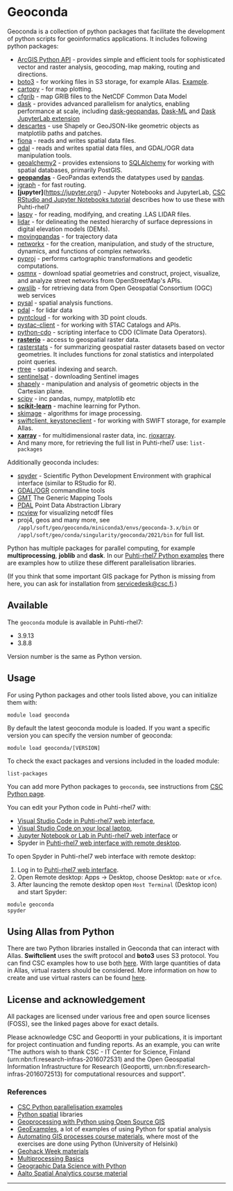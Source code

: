# Geoconda

Geoconda is a collection of python packages that facilitate the
development of python scripts for geoinformatics applications. It
includes following python packages:

-   [ArcGIS Python API](https://developers.arcgis.com/python/) - provides simple and efficient tools for sophisticated vector and raster analysis, geocoding, map making, routing and directions. 
-   [boto3](https://boto3.readthedocs.io) - for working files in S3 storage, for example Allas. [Example](https://github.com/csc-training/geocomputing/blob/master/python/allas/working_with_allas_from_Python_S3.py).
-   [cartopy] - for map plotting.
-   [cfgrib](https://pypi.org/project/cfgrib/) - map GRIB files to the NetCDF Common Data Model
-   [dask](https://dask.org/) - provides advanced parallelism for analytics, enabling performance at scale, including [dask-geopandas](https://dask-geopandas.readthedocs.io/), [Dask-ML](https://ml.dask.org/) and [Dask JupyterLab extension](https://github.com/dask/dask-labextension)
-   [descartes] - use Shapely or GeoJSON-like geometric objects as matplotlib paths and patches.
-   [fiona] - reads and writes spatial data files.
-   [gdal] - reads and writes spatial data files, and GDAL/OGR data manipulation tools.
-   [geoalchemy2]  - provides extensions to [SQLAlchemy] for working with spatial databases, primarily PostGIS.
-   **[geopandas]** - GeoPandas extends the datatypes used by [pandas].
-   [igraph](https://igraph.org/python/) - for fast routing.
-   **[jupyter]**(https://jupyter.org/) - Jupyter Notebooks and JupyterLab, [CSC RStudio and Jupyter Notebooks tutorial](../support/tutorials/rstudio-or-jupyter-notebooks.md) describes how to use these with Puhti-rhel7
-   [laspy](https://pythonhosted.org/laspy/) - for reading, modifying, and creating .LAS LIDAR files. 
-   [lidar](https://lidar.gishub.org/) - for delineating the nested hierarchy of surface depressions in digital elevation models (DEMs).
-   [movingpandas](http://movingpandas.org) - for trajectory data
-   [networkx] - for the creation, manipulation, and study of the structure, dynamics, and functions of complex networks.
-   [pyproj] - performs cartographic transformations and geodetic computations.
-   [osmnx] - download spatial geometries and construct, project, visualize, and analyze street networks from
    OpenStreetMap's APIs.
-   [owslib](https://geopython.github.io/OWSLib/index.html) -  for retrieving data from Open Geospatial Consortium (OGC) web services
-   [pysal] - spatial analysis functions.    
-   [pdal](https://pdal.io/) - for lidar data
-   [pyntcloud](https://pyntcloud.readthedocs.io/) - for working with 3D point clouds.
-   [pystac-client](https://pystac-client.readthedocs.io/) -  for working with STAC Catalogs and APIs.
-   [python-cdo](https://pypi.org/project/cdo/) - scripting interface to CDO (Climate Data Operators).
-   **[rasterio]** - access to geospatial raster data.
-   [rasterstats] - for summarizing geospatial raster datasets based on
    vector geometries. It includes functions for zonal statistics and
    interpolated point queries.
-   [rtree] - spatial indexing and search.
-   [sentinelsat] - downloading Sentinel images
-   [shapely] - manipulation and analysis of geometric objects in the Cartesian plane.
-   [scipy](https://www.scipy.org/) - inc pandas, numpy, matplotlib etc
-   **[scikit-learn]** - machine learning for Python.
-   [skimage] -  algorithms for image processing.
-   [swiftclient, keystoneclient](https://docs.openstack.org/python-swiftclient/latest/) - for working with SWIFT storage, for example Allas.
-   **[xarray](http://xarray.pydata.org)** - for multidimensional raster data, inc. [rioxarray](https://corteva.github.io/rioxarray). 
-   And many more, for retrieving the full list in Puhti-rhel7 use:
    `list-packages`
    
Additionally geoconda includes:

-   [spyder] - Scientific Python Development Environment with graphical interface (similar to RStudio for R). 
-   [GDAL/OGR](../apps/gdal.md) commandline tools 
-   [GMT] The Generic Mapping Tools 
-   [PDAL] Point Data Abstraction Library
-   [ncview](http://cirrus.ucsd.edu/~pierce/software/ncview/quick_intro.html) for visualizing netcdf files
-   proj4, geos and many more, see `/appl/soft/geo/geoconda/miniconda3/envs/geoconda-3.x/bin` or `/appl/soft/geo/conda/singularity/geoconda/2021/bin` for full
    list.
   
Python has multiple packages for parallel computing, for example
**multiprocessing**, **joblib** and **dask**. In our [Puhti-rhel7 Python examples](https://github.com/csc-training/geocomputing/tree/master/python/puhti) there are examples how to utilize these different parallelisation libraries.

(If you think that some important GIS package for Python is missing from here, you can ask for installation from servicedesk@csc.fi.)


## Available

The `geoconda` module is available in Puhti-rhel7:

* 3.9.13
* 3.8.8 

Version number is the same as Python version.

## Usage

For using Python packages and other tools listed above, you can initialize them with:

`module load geoconda`

By default the latest geoconda module is loaded. If you want a specific version you can specify the version number of geoconda:

`module load geoconda/[VERSION]`

To check the exact packages and versions included in the loaded module:

`list-packages`
 
You can add more Python packages to `geoconda`, see instructions from [CSC Python page](python.md#installing-python-packages-to-existing-modules).

You can edit your Python code in Puhti-rhel7 with:

* [Visual Studio Code in Puhti-rhel7 web interface](../computing/webinterface/vscode.md), 
* [Visual Studio Code on your local laptop](../support/tutorials/remote-dev.md),
* [Jupyter Notebook or Lab in Puhti-rhel7 web interface](../computing/webinterface/jupyter.md) or 
* Spyder in [Puhti-rhel7 web interface with remote desktop](../computing/webinterface/desktop.md).

To open Spyder in Puhti-rhel7 web interface with remote desktop:

1. Log in to [Puhti-rhel7 web interface](https://puhti.csc.fi).
2. Open Remote desktop: Apps -> Desktop, choose Desktop: `mate` or `xfce`. 
3. After launcing the remote desktop open `Host Terminal` (Desktop icon) and start Spyder:

```
module geoconda
spyder
```

## Using Allas from Python

There are two Python libraries installed in Geoconda that can interact with Allas. __Swiftclient__ uses the swift protocol and __boto3__ uses S3 protocol. You can find CSC examples how to use both [here](https://github.com/csc-training/geocomputing/tree/master/python/allas). With large quantities of data in Allas, virtual rasters should be considered. More information on how to create and use virtual rasters can be found [here](https://research.csc.fi/virtual_rasters).

## License and acknowledgement

All packages are licensed under various free and open source licenses (FOSS), see the linked pages above for exact details.

Please acknowledge CSC and Geoportti in your publications, it is important for project continuation and funding reports.
As an example, you can write "The authors wish to thank CSC - IT Center for Science, Finland (urn:nbn:fi:research-infras-2016072531) and the Open Geospatial Information Infrastructure for Research (Geoportti, urn:nbn:fi:research-infras-2016072513) for computational resources and support".

### References

-   [CSC Python parallelisation examples]
-   [Python spatial] libraries
-   [Geoprocessing with Python using Open Source GIS]
-   [GeoExamples], a lot of examples of using Python for spatial analysis
-   [Automating GIS processes course materials], where most of the exercises are done using Python (University of Helsinki)
-   [Geohack Week materials]
-   [Multiprocessing Basics]
-   [Geographic Data Science with Python]
-   [Aalto Spatial Analytics course material]

------------------------------------------------------------------------


  [Conda]: https://conda.io/docs/
  [cartopy]: http://scitools.org.uk/cartopy/
  [descartes]: https://pypi.python.org/pypi/descartes
  [fiona]: https://pypi.python.org/pypi/Fiona
  [gdal]: https://pypi.python.org/pypi/GDAL
  [geoalchemy2]: https://geoalchemy-2.readthedocs.io/en/latest/
  [GMT]: https://www.generic-mapping-tools.org/
  [SQLAlchemy]: http://sqlalchemy.org 
  [geopandas]: http://geopandas.org/
  [pandas]: http://pandas.pydata.org 
  [networkx]: https://networkx.github.io/
  [pyproj]: https://pypi.python.org/pypi/pyproj?
  [pysal]: https://pysal.org/
  [osmnx]: https://osmnx.readthedocs.io/en/stable/index.html
  [rasterio]: https://rasterio.readthedocs.io/en/latest/
  [rasterstats]: http://pythonhosted.org/rasterstats/
  [rtree]: http://toblerity.org/rtree/
  [shapely]: https://pypi.python.org/pypi/Shapely
  [skimage]: http://scikit-image.org/
  [scikit-learn]: https://scikit-learn.org/stable/
  [pdal]: https://github.com/PDAL/python
  [snappy]: https://senbox.atlassian.net/wiki/spaces/SNAP/pages/19300362/How+to+use+the+SNAP+API+from+Python
  [SNAP]: snap.md
  [spyder]: https://docs.spyder-ide.org/
  [Conda environments]: https://conda.io/docs/user-guide/tasks/manage-environments.html#
  [Bioconda]: bioconda.md
  [Python spatial]: https://github.com/SpatialPython/spatial_python/blob/master/packages.md
  [Geoprocessing with Python using Open Source GIS]: http://www.gis.usu.edu/%7Echrisg/python/2009/
  [GeoExamples]: https://geoexamples.com/
  [Automating GIS processes course materials]: https://automating-gis-processes.github.io
  [Geohack Week materials]: https://geohackweek.github.io/schedule.html
  [Multiprocessing Basics]: https://pymotw.com/2/multiprocessing/basics.html
  [sentinelsat]: https://sentinelsat.readthedocs.io/en/stable/index.html
  [CSC Python parallelisation examples]: https://github.com/csc-training/geocomputing/tree/master/python/puhti
  [Geographic Data Science with Python]: https://geographicdata.science/book/intro.html
  [Aalto Spatial Analytics course material]: https://spatial-analytics.readthedocs.io/en/latest/course-info/course-info.html

